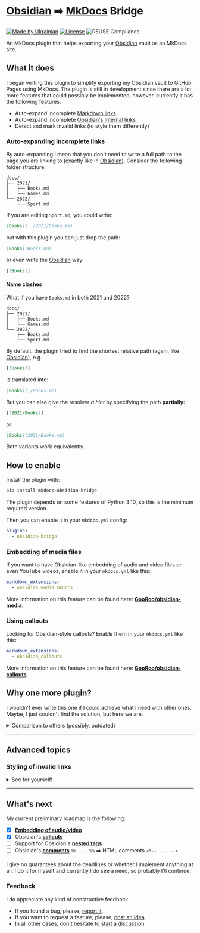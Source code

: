 <!--
SPDX-FileCopyrightText: © 2022 Serhii “GooRoo” Olendarenko

SPDX-License-Identifier: BSD-3-Clause
-->

# [Obsidian][obsidian] ➡️ [MkDocs][mkdocs] Bridge

[![Made by Ukrainian](https://img.shields.io/static/v1?label=Made%20by&message=Ukrainian&labelColor=1f5fb2&color=fad247&style=flat-square)](https://savelife.in.ua/en/donate-en/#donate-army-card-once)
[![License](https://img.shields.io/github/license/GooRoo/mkdocs-obsidian-bridge?style=flat-square)](LICENSE)
![REUSE Compliance](https://img.shields.io/reuse/compliance/github.com%2FGooRoo%2Fmkdocs-obsidian-bridge?style=flat-square)

An MkDocs plugin that helps exporting your [Obsidian](https://obsidian.md) vault as an MkDocs site.

## What it does

I began writing this plugin to simplify exporting my Obsidian vault to GitHub Pages using MkDocs. The plugin is still in development since there are a lot more features that could possibly be implemented, however, currently it has the following features:

- Auto-expand incomplete [Markdown links](https://help.obsidian.md/How+to/Format+your+notes#Links)
- Auto-expand incomplete [Obsidian's internal links](https://help.obsidian.md/How+to/Internal+link)
- Detect and mark invalid links (to style them differently)

### Auto-expanding incomplete links

By auto-expanding I mean that you don't need to write a full path to the page you are linking to (exactly like in [Obsidian][obsidian]). Consider the following folder structure:

```
docs/
├── 2021/
│   ├── Books.md
│   └── Games.md
└── 2022/
    └── Sport.md
```

If you are editing `Sport.md`, you could write:
```md
[Books](../2021/Books.md)
```
but with this plugin you can just drop the path:
```md
[Books](Books.md)
```
or even write the [Obsidian][obsidian] way:
```md
[[Books]]
```

#### Name clashes

What if you have `Books.md` in both 2021 and 2022?

```
docs/
├── 2021/
│   ├── Books.md
│   └── Games.md
└── 2022/
    ├── Books.md
    └── Sport.md
```

By default, the plugin tried to find the shortest relative path (again, like [Obsidian][obsidian]), e.g.
```md
[[Books]]
```
is translated into:
```md
[Books](./Books.md)
```

But you can also give the resolver _a hint_ by specifying the path **partially:**
```md
[[2021/Books]]
```
or
```md
[Books](2021/Books.md)
```

Both variants work equivalently.

## How to enable

Install the plugin with:

```sh
pip install mkdocs-obsidian-bridge
```

The plugin depends on some features of Python 3.10, so this is the minimum required version.

Then you can enable it in your `mkdocs.yml` config:

```yaml
plugins:
  - obsidian-bridge
```

### Embedding of media files

If you want to have Obsidian-like embedding of audio and video files or even YouTube videos, enable it in your `mkdocs.yml` like this:

```yaml
markdown_extensions:
  - obsidian_media_mkdocs
```

More information on this feature can be found here: [**GooRoo/obsidian-media**](https://github.com/GooRoo/obsidian-media).

### Using callouts

Looking for Obsidian-style callouts? Enable them in your `mkdocs.yml` like this:

```yaml
markdown_extensions:
  - obsidian_callouts
```

More information on this feature can be found here: [**GooRoo/obsidian-callouts**](https://github.com/GooRoo/obsidian-callouts).

## Why one more plugin?

I wouldn't ever write this one if I could achieve what I need with other ones. Maybe, I just couldn't find the solution, but here we are.

<details>
  <summary>Comparison to others (possibly, outdated)</summary>

### Differences to [Autolinks Plugin](https://github.com/zachhannum/mkdocs-autolinks-plugin)

1. **Autolinks Plugin** doesn't try to resolve the shortest path out of the list of potential candidates.
2. It also doesn't support incomplete relative paths. In other words, it works only with file names.

### Differences to [Roamlinks Plugin](https://github.com/Jackiexiao/mkdocs-roamlinks-plugin)

This one, actually, was the reason why I started developing my own plugin in the first place. However, it had the following drawbacks for my use-case:

1. As well as **Autolinks Plugin**, the **Roamlinks Plugin** does not try to match the best path if there several of those, does it?
2. Also, in case it can't resolve the `[[Roam link]]`, it leaves it as a text, while [**Obsidian Bridge**](https://github.com/GooRoo/mkdocs-obsidian-bridge) still transforms it into the Markdown link although invalid one.

### Differences to [EZLinks Plugin](https://github.com/orbikm/mkdocs-ezlinks-plugin)

This one looked like a perfect choice for my needs, however:

1. I didn't spent much time playing with it, but **EZLinks Plugin** generated incorrect links for me. Probably because it doesn't resolve any incomplete paths as well as two previous plugins.
2. At the same time, it **does** convert the `[[internal links]]` into actual links.
3. It has no ability to distinguish between valid and invalid `[[internal links]]`. Maybe it could be solved by another plugin, but I haven't searched for it.

### Differences to [WikiLinks](https://python-markdown.github.io/extensions/wikilinks/) extension for [Python-Markdown](https://github.com/Python-Markdown/markdown/)

1. I haven't tried this one, but it looks like **WikiLinks** is unable to automatically resolve paths at all without an additional (and a bit cumbersome) config.
2. Also, not sure if it supports all the [Obsidian][obsidian]'s features.

</details>

---

## Advanced topics

### Styling of invalid links

<details>
  <summary>See for yourself!</summary>


The plugin translates [Obsidian][obsidian]-style `[[internal links]]` to markdown `[internal links](internal%20links)` even if the resulting link is invalid. If you want to distinguish such links from the rest, you can assign them a custom CSS style.

In order to do that, you should add an `invalid_link_attributes` config option to your `mkdocs.yml` **AND** enable the `attr_list` Markdown extension:

```yaml
markdown_extensions:
  - attr_list

plugins:
  - obsidian-bridge:
      invalid_link_attributes:
        - '.invalid'

extra_css:
  - stylesheets/extra.css
```

The `.invalid` in this example translates to `class="invalid"` HTML attribute accordingly to the rules of [**Attribute Lists**](https://python-markdown.github.io/extensions/attr_list/) extension.

After that, you can extend `extra.css` with some style (just don't forget to add `extra_css` property to your `mkdocs.yml` too as above):

```css
a.invalid {
  color: red;
}
```

Alternatively, if your style is going to be simple, you can just write it in the attribute itself as following:

```yaml
markdown_extensions:
  - attr_list

plugins:
  - obsidian-bridge:
      invalid_link_attributes:
        - 'style="color: red"'
```
</details>

---

## What's next

My current preliminary roadmap is the following:

- [x] [**Embedding of audio/video**](https://help.obsidian.md/Linking+notes+and+files/Embed+files)
- [x] Obsidian's [**callouts**](https://help.obsidian.md/Editing+and+formatting/Callouts)
- [ ] Support for Obsidian's [**nested tags**](https://help.obsidian.md/Editing+and+formatting/Tags#Nested+tags)
- [ ] Obsidian's [**comments**](https://help.obsidian.md/Editing+and+formatting/Basic+formatting+syntax#Comments) `%% ... %%` ➡️ HTML comments `<!-- ... -->`

I give no guarantees about the deadlines or whether I implement anything at all. I do it for myself and currently I do see a need, so probably I'll continue.

### Feedback

I do appreciate any kind of constructive feedback.

* If you found a bug, please, [report it](https://github.com/GooRoo/mkdocs-obsidian-bridge/issues/new).
* If you want to request a feature, please, [post an idea](https://github.com/GooRoo/mkdocs-obsidian-bridge/discussions/new?category=Ideas).
* In all other cases, don't hesitate to [start a discussion](https://github.com/GooRoo/mkdocs-obsidian-bridge/discussions/new).


[mkdocs]: https://www.mkdocs.org
[obsidian]: https://obsidian.md
